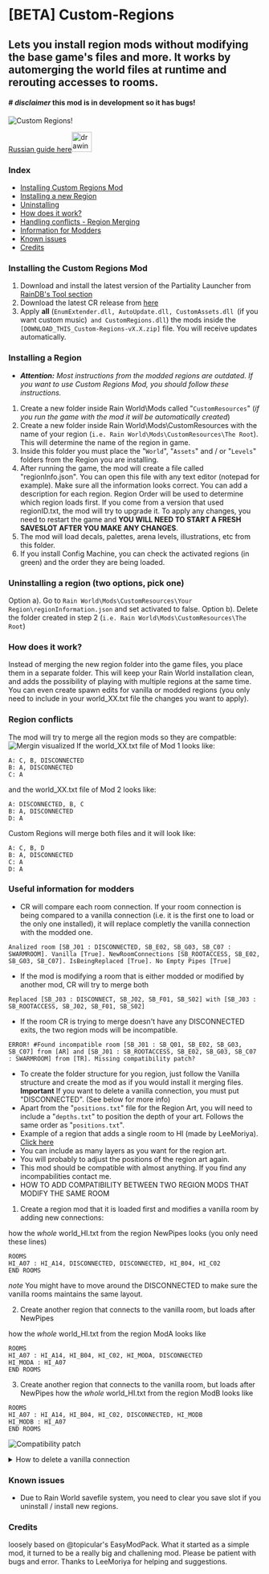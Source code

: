 
# [BETA] Custom-Regions

## Lets you install region mods without modifying the base game's files and more. It works by automerging the world files at runtime and rerouting accesses to rooms.

#### # *disclaimer* this mod is in development so it has bugs! 
![Custom Regions!](http://www.raindb.net/previews/customregion.png?raw=true)

[Russian guide here<img src="https://twemoji.maxcdn.com/2/svg/1f1f7-1f1fa.svg" alt="drawing" width="40"/>](https://github.com/Garrakx/Custom-Regions/blob/master/README-RU.md)


### Index
* [Installing Custom Regions Mod](#index1)
* [Installing a new Region](#index2)
* [Uninstalling](#index3)
* [How does it work?](#index4)
* [Handling conflicts - Region Merging](#index5)
* [Information for Modders](#index6)
* [Known issues](#index7)
* [Credits](#index8)

### <a name="index1"></a>Installing the Custom Regions Mod
1) Download and install the latest version of the Partiality Launcher from [RainDB's Tool section](http://www.raindb.net/)
2) Download the latest CR release from [here](https://github.com/Garrakx/Custom-Regions/releases/)
3) Apply **all** (`EnumExtender.dll, AutoUpdate.dll, CustomAssets.dll `(if you want custom music)` and CustomRegions.dll`) the mods inside the `[DOWNLOAD_THIS_Custom-Regions-vX.X.zip]` file. You will receive updates automatically.

### <a name="index2"></a>Installing a Region
* ***Attention:** Most instructions from the modded regions are outdated. If you want to use Custom Regions Mod, you should follow these instructions.*
1) Create a new folder inside Rain World\Mods called "`CustomResources`" (*if you run the game with the mod it will be automatically created*)
2) Create a new folder inside Rain World\Mods\CustomResources with the name of your region (`i.e. Rain World\Mods\CustomResources\The Root`). This will determine the name of the region in game.
3) Inside this folder you must place the "`World`", "`Assets`" and / or "`Levels`" folders from the Region you are installing.
4) After running the game, the mod will create a file called "regionInfo.json". You can open this file with any text editor (notepad for example). Make sure all the information looks correct. You can add a description for each region. Region Order will be used to determine which region loads first. If you come from a version that used regionID.txt, the mod will try to upgrade it. To apply any changes, you need to restart the game and **YOU WILL NEED TO START A FRESH SAVESLOT AFTER YOU MAKE ANY CHANGES**.
5) The mod will load decals, palettes, arena levels, illustrations, etc from this folder.
6) If you install Config Machine, you can check the activated regions (in green) and the order they are being loaded.

### <a name="index3"></a>Uninstalling a region (two options, pick one)
Option a). Go to `Rain World\Mods\CustomResources\Your Region\regionInformation.json` and set activated to false.
Option b). Delete the folder created in step 2 (`i.e. Rain World\Mods\CustomResources\The Root`)



### <a name="index4"></a>How does it work?
Instead of merging the new region folder into the game files, you place them in a separate folder. This will keep your Rain World installation clean, and adds the possibility of playing with multiple regions at the same time. You can even create spawn edits for vanilla or modded regions (you only need to include in your world_XX.txt file the changes you want to apply).


### <a name="index5"></a> Region conflicts
The mod will try to merge all the region mods so they are compatble:
![Mergin visualized](https://cdn.discordapp.com/attachments/473881110695378964/670463211060985866/unknown.png)
If the world_XX.txt file of Mod 1 looks like:
```
A: C, B, DISCONNECTED
B: A, DISCONNECTED
C: A
```
and the world_XX.txt file of Mod 2 looks like:
```
A: DISCONNECTED, B, C
B: A, DISCONNECTED
D: A
```
Custom Regions will merge both files and it will look like:
```
A: C, B, D
B: A, DISCONNECTED
C: A
D: A
```

### <a name="index6"></a>Useful information for modders
* CR will compare each room connection. If your room connection is being compared to a vanilla connection (i.e. it is the first one to load or the only one installed), it will replace completly the vanilla connection with the modded one.
```
Analized room [SB_J01 : DISCONNECTED, SB_E02, SB_G03, SB_C07 : SWARMROOM]. Vanilla [True]. NewRoomConnections [SB_ROOTACCESS, SB_E02, SB_G03, SB_C07]. IsBeingReplaced [True]. No Empty Pipes [True]
```
* If the mod is modifying a room that is either modded or modified by another mod, CR will try to merge both
```
Replaced [SB_J03 : DISCONNECT, SB_J02, SB_F01, SB_S02] with [SB_J03 : SB_ROOTACCESS, SB_J02, SB_F01, SB_S02]
```
* If the room CR is trying to merge doesn't have any DISCONNECTED exits, the two region mods will be incompatible.
```
ERROR! #Found incompatible room [SB_J01 : SB_Q01, SB_E02, SB_G03, SB_C07] from [AR] and [SB_J01 : SB_ROOTACCESS, SB_E02, SB_G03, SB_C07 : SWARMROOM] from [TR]. Missing compatibility patch?
```
* To create the folder structure for you region, just follow the Vanilla structure and create the mod as if you would install it merging files. **Important** If you want to delete a vanilla connection, you must put "DISCONNECTED". (See below for more info)
* Apart from the "`positions.txt`" file for the Region Art, you will need to include a "`depths.txt`" to position the depth of your art. Follows the same order as "`positions.txt`".
* Example of a region that adds a single room to HI (made by LeeMoriya). [Click here](https://discordapp.com/channels/291184728944410624/431534164932689921/759459475328860160)
* You can include as many layers as you want for the region art.
* You will probably to adjust the positions of the region art again.
* This mod should be compatible with almost anything. If you find any incompabilities contact me.
* HOW TO ADD COMPATIBILITY BETWEEN TWO REGION MODS THAT MODIFY THE SAME ROOM
1) Create a region mod that it is loaded first and modifies a vanilla room by adding new connections:

how the *whole* world_HI.txt from the region NewPipes looks (you only need these lines)
```
ROOMS
HI_A07 : HI_A14, DISCONNECTED, DISCONNECTED, HI_B04, HI_C02
END ROOMS
```
*note* You might have to move around the DISCONNECTED to make sure the vanilla rooms maintains the same layout.

2) Create another region that connects to the vanilla room, but loads after NewPipes

how the *whole* world_HI.txt from the region ModA looks like
```
ROOMS
HI_A07 : HI_A14, HI_B04, HI_C02, HI_MODA, DISCONNECTED
HI_MODA : HI_A07
END ROOMS
```
3) Create another region that connects to the vanilla room, but loads after NewPipes
how the *whole* world_HI.txt from the region ModB looks like
```
ROOMS
HI_A07 : HI_A14, HI_B04, HI_C02, DISCONNECTED, HI_MODB
HI_MODB : HI_A07
END ROOMS
```
![Compatibility patch](https://cdn.discordapp.com/attachments/481900360324218880/758592126786863154/ezgif.com-optimize_1.gif)
<details>
  <summary> How to delete a vanilla connection</summary>

If the vanilla world_XX.txt looks like:
```
	A: C, B, D
```
you want to delete a connection, you must put in your modded world_XX.txt file the following:
```
	A: DISCONNECTED, B, D
```
</details>

### <a name="index7"></a>Known issues
* Due to Rain World savefile system, you need to clear you save slot if you uninstall / install new regions.

### <a name="index8"></a>Credits
 loosely based on @topicular's EasyModPack. What it started as a simple mod, it turned to be a really big and challening mod. Please be patient with bugs and error. Thanks to LeeMoriya for helping and suggestions.
